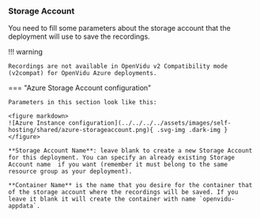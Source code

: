 ### Storage Account

You need to fill some parameters about the storage account that the deployment will use to save the recordings.

!!! warning

    Recordings are not available in OpenVidu v2 Compatibility mode (v2compat) for OpenVidu Azure deployments.

=== "Azure Storage Account configuration"
    
    Parameters in this section look like this:

    <figure markdown>
    ![Azure Instance configuration](../../../../assets/images/self-hosting/shared/azure-storageaccount.png){ .svg-img .dark-img }
    </figure>

    **Storage Account Name**: leave blank to create a new Storage Account for this deployment. You can specify an already existing Storage Account name  if you want (remember it must belong to the same resource group as your deployment).

    **Container Name** is the name that you desire for the container that of the storage account where the recordings will be saved. If you leave it blank it will create the container with name `openvidu-appdata`.